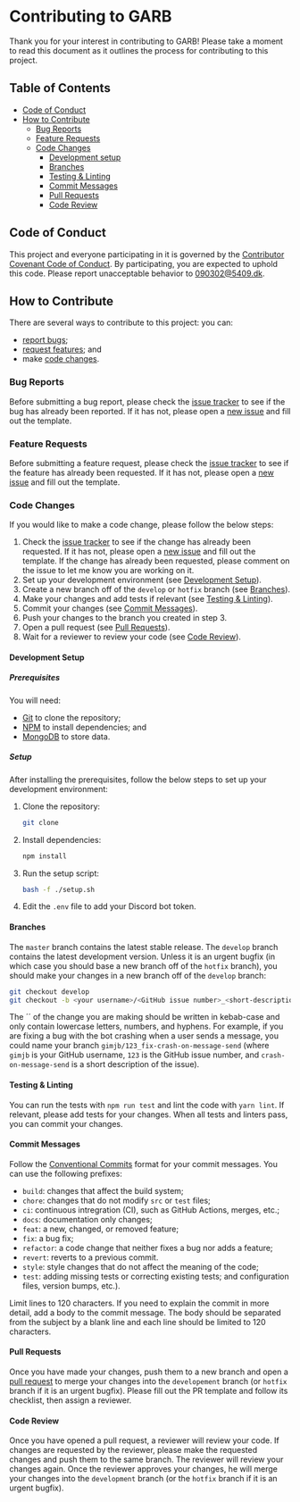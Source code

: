 # Contributing to GARB

Thank you for your interest in contributing to GARB! Please take a moment to
read this document as it outlines the process for contributing to this project.

## Table of Contents

- [Code of Conduct](#code-of-conduct)
- [How to Contribute](#how-to-contribute)
  - [Bug Reports](#bug-reports)
  - [Feature Requests](#feature-requests)
  - [Code Changes](#code-changes)
    - [Development setup](#development-setup)
    - [Branches](#branches)
    - [Testing & Linting](#testing--linting)
    - [Commit Messages](#commit-messages)
    - [Pull Requests](#pull-requests)
    - [Code Review](#code-review)

## Code of Conduct

This project and everyone participating in it is governed by the
[Contributor Covenant Code of Conduct](CODE_OF_CONDUCT.md). By participating,
you are expected to uphold this code. Please report unacceptable behavior to
<090302@5409.dk>.

## How to Contribute

There are several ways to contribute to this project: you can:
- [report bugs](#bug-reports);
- [request features](#feature-requests); and
- make [code changes](#code-changes).

### Bug Reports

Before submitting a bug report, please check the [issue tracker] to see if the
bug has already been reported. If it has not, please open a [new issue] and fill
out the template.

### Feature Requests

Before submitting a feature request, please check the [issue tracker] to see if
the feature has already been requested. If it has not, please open a [new issue]
and fill out the template.

### Code Changes

If you would like to make a code change, please follow the below steps:

1. Check the [issue tracker] to see if the change has already been requested.
   If it has not, please open a [new issue] and fill out the template. If the
   change has already been requested, please comment on the issue to let me know
   you are working on it.
2. Set up your development environment (see
   [Development Setup](#development-setup)).
3. Create a new branch off of the `develop` or `hotfix` branch (see
   [Branches](#branches)).
4. Make your changes and add tests if relevant
   (see [Testing & Linting](#testing--linting)).
5. Commit your changes (see [Commit Messages](#commit-messages)).
6. Push your changes to the branch you created in step 3.
7. Open a pull request (see [Pull Requests](#pull-requests)).
8. Wait for a reviewer to review your code (see [Code Review](#code-review)).

#### Development Setup

##### Prerequisites

You will need:
- [Git](https://git-scm.com/) to clone the repository;
- [NPM](https://www.npmjs.com/) to install dependencies; and
- [MongoDB](https://www.mongodb.com/) to store data.

##### Setup

After installing the prerequisites, follow the below steps to set up your
development environment:

1. Clone the repository:
   ```bash
   git clone
   ```
2. Install dependencies:
   ```bash
   npm install
   ```
3. Run the setup script:
   ```bash
   bash -f ./setup.sh
   ```
4. Edit the `.env` file to add your Discord bot token.

#### Branches

The `master` branch contains the latest stable release. The `develop` branch
contains the latest development version. Unless it is an urgent bugfix (in which
case you should base a new branch off of the `hotfix` branch), you should make
your changes in a new branch off of the `develop` branch:

```bash
git checkout develop
git checkout -b <your username>/<GitHub issue number>_<short-description>
```

The ´<short-description>´ of the change you are making should be written in
kebab-case and only contain lowercase letters, numbers, and hyphens. For
example, if you are fixing a bug with the bot crashing when a user sends a
message, you could name your branch `gimjb/123_fix-crash-on-message-send` (where
`gimjb` is your GitHub username, `123` is the GitHub issue number, and
`crash-on-message-send` is a short description of the issue).

#### Testing & Linting

You can run the tests with `npm run test` and lint the code with
`yarn lint`. If relevant, please add tests for your changes. When all tests and
linters pass, you can commit your changes.

#### Commit Messages

Follow the
[Conventional Commits](https://www.conventionalcommits.org/en/v1.0.0/) format
for your commit messages. You can use the following prefixes:

- `build`: changes that affect the build system;
- `chore`: changes that do not modify `src` or `test` files;
- `ci`: continuous intregration (CI), such as GitHub Actions, merges, etc.;
- `docs`: documentation only changes;
- `feat`: a new, changed, or removed feature;
- `fix`: a bug fix;
- `refactor`: a code change that neither fixes a bug nor adds a feature;
- `revert`: reverts to a previous commit.
- `style`: style changes that do not affect the meaning of the code;
- `test`: adding missing tests or correcting existing tests; and
  configuration files, version bumps, etc.).

Limit lines to 120 characters. If you need to explain the commit in more detail,
add a body to the commit message. The body should be separated from the subject
by a blank line and each line should be limited to 120 characters.

#### Pull Requests

Once you have made your changes, push them to a new branch and open a
[pull request](../../pulls) to merge your changes into the `developement`
branch (or `hotfix` branch if it is an urgent bugfix). Please fill out the
PR template and follow its checklist, then assign a reviewer.

#### Code Review

Once you have opened a pull request, a reviewer will review your code. If
changes are requested by the reviewer, please make the requested changes and
push them to the same branch. The reviewer will review your changes again. Once
the reviewer approves your changes, he will merge your changes into the
`development` branch (or the `hotfix` branch if it is an urgent bugfix).

[issue tracker]: ../issues
[new issue]: ../issues/new
